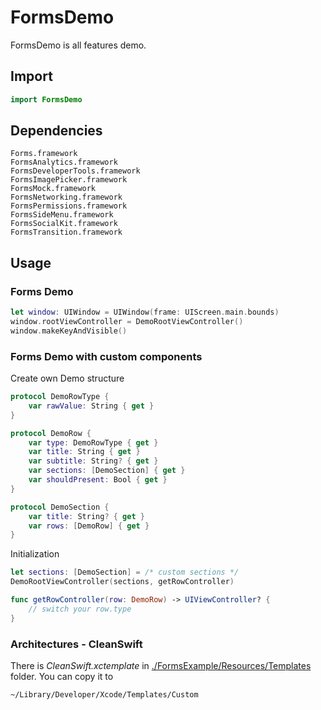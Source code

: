 # FormsDemo

FormsDemo is all features demo.

## Import

```swift
import FormsDemo
```

## Dependencies

```
Forms.framework
FormsAnalytics.framework
FormsDeveloperTools.framework
FormsImagePicker.framework
FormsMock.framework
FormsNetworking.framework
FormsPermissions.framework
FormsSideMenu.framework
FormsSocialKit.framework
FormsTransition.framework
```

## Usage

### Forms Demo

```swift
let window: UIWindow = UIWindow(frame: UIScreen.main.bounds)
window.rootViewController = DemoRootViewController()
window.makeKeyAndVisible()
```

### Forms Demo with custom components

Create own Demo structure

```swift
protocol DemoRowType {
    var rawValue: String { get }
}

protocol DemoRow {
    var type: DemoRowType { get }
    var title: String { get }
    var subtitle: String? { get }
    var sections: [DemoSection] { get }
    var shouldPresent: Bool { get }
}

protocol DemoSection {
    var title: String? { get }
    var rows: [DemoRow] { get }
}
```

Initialization

```swift
let sections: [DemoSection] = /* custom sections */
DemoRootViewController(sections, getRowController) 

func getRowController(row: DemoRow) -> UIViewController? {
    // switch your row.type
}
```

### Architectures - CleanSwift

There is *CleanSwift.xctemplate* in [./FormsExample/Resources/Templates](./FormsExample/Resources/Templates) folder. You can copy it to 

```
~/Library/Developer/Xcode/Templates/Custom
```
